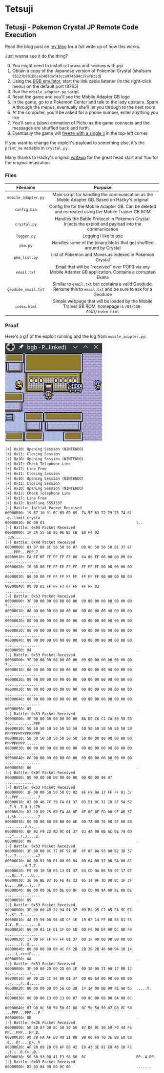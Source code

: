 # Tetsuji

## Tetusji - Pokemon Crystal JP Remote Code Execution

Read the blog post on [my blog](https://xcellerator.github.io/posts/tetsuji/) for a full write up of how this works.

Just wanna see it do the thing?

0. You might need to install `colorama` and `hexdump` with pip
1. Obtain a copy of the Japanese version of Pokemon Crystal (sha1sum `95127b901bbce2407daf43cce9f45d4c27ef635d`)
2. Using the [BGB emulator](https://bgb.bircd.org/), start the link cable listener (in the right-click menu) on the default port (8765)
3. Run the `mobile_adapter.py` script
4. Reset the game and you'll see the Mobile Adapter GB logo
5. In the game, go to a Pokemon Center and talk to the lady upstairs. Spam A through the menus, eventually she'll let you through to the next room
6. At the computer, you'll be asked for a phone number, enter anything you like
7. You'll see a (slow) animation of Pichu as the game connects and the messages are shuffled back and forth.
8. Eventually the game will [freeze with a single `3`](https://tmpout.sh/bggp/3/) in the top-left corner.

If you want to change the exploit's payload to something else, it's the `print_me` variable in `crystal.py`.

Many thanks to Háčky's original [writeup](https://archives.glitchcity.info/forums/board-76/thread-7509/page-0.html) for the great head start and Yuu for the original inspiration.

### Files

| Filename | Purpose |
| :-: | :-: |
| `mobile_adapter.py` | Main script for handling the communication as the Moble Adapter GB. Based on Háčky's original |
| `config.bin` | Config file for the Mobile Adapter GB. Can be deleted and recreated using the Mobile Trainer GB ROM |
| `crystal.py` | Handles the Battle Protocol in Pokemon Crystal. Injects the exploit and payload into the communication |
| `logger.py` | Logging I like to use |
| `pkm.py` | Handles some of the binary blobs that get shuffled around by Crystal |
| `pkm_list.py` | List of Pokemon and Moves as indexed in Pokemon Crystal |
| `email.txt` | Email that will be "received" over POP3 via any Mobile Adapter GB application. Contains a corrupted Ekans |
| `geodude_email.txt` | Similar to `email.txt` but contains a valid Geodude. Rename this to `email.txt` and be sure to ask for a Geodude |
| `index.html` | Simple webpage that will be loaded by the Mobile Trainer GB ROM, homepage is `/01/CGB-B9AJ/index.html` |

### Proof

Here's a gif of the exploit running and the log from `mobile_adapter.py`:

![Tetsuji Exploit](./TetsujiExploit.gif)

```
[+] 0x10: Opening Session (NINTENDO)
[+] 0x11: Closing Session
[+] 0x10: Opening Session (NINTENDO)
[+] 0x17: Check Telephone Line
[+] 0x17: Line Free
[+] 0x11: Closing Session
[+] 0x10: Opening Session (NINTENDO)
[+] 0x11: Closing Session
[+] 0x10: Opening Session (NINTENDO)
[+] 0x17: Check Telephone Line
[+] 0x17: Line Free
[+] 0x12: Dialling 5551337
[-] Battle: Initial Packet Received
00000000: 19 67 10 01 6C 69 6D 69  74 5F 63 72 79 73 74 61  .g..limit_crysta
00000010: 6C 00 01                                          l..
[-] Battle: 0x0d Packet Received
00000000: 1F 3A 55 6E 86 9E B5 CB  E0 F4 02                 .:Un.......
[-] Battle: 0x4d Packet Received
00000000: 01 87 D8 8C 50 50 50 87  D8 8C 50 50 50 01 37 8F  ....PPP...PPP.7.
00000010: FA FF BF FF EF FF FF 00  04 00 FF 00 00 00 00 00  ................
00000020: 10 00 00 FF FF EE FF FF  FF FF EF 00 00 00 00 00  ................
00000030: 00 00 00 FF FF FF FF FF  FF FF FF 00 00 00 00 00  ................
00000040: 00 00 01 FF FF F7 FF FF  FF FF 03                 ...........
[-] Battle: 0x53 Packet Received
00000000: 3F 00 00 00 00 00 00 00  00 00 00 00 00 00 00 00  ?...............
00000010: 00 00 00 00 00 00 00 00  00 00 00 00 00 00 00 00  ................
00000020: 00 00 00 00 00 00 00 00  00 00 00 00 00 00 00 00  ................
00000030: 00 00 00 00 00 00 00 00  00 00 00 00 00 00 00 00  ................
00000040: 00 00 00 00 00 00 00 00  00 00 00 00 00 00 00 00  ................
00000050: 04                                                .
[-] Battle: 0x53 Packet Received
00000000: 3F 00 00 00 00 00 00 00  00 00 00 00 00 00 00 00  ?...............
00000010: 00 00 00 00 00 00 00 00  00 00 00 00 00 00 00 00  ................
00000020: 00 00 00 00 00 00 00 00  00 00 00 00 00 00 00 00  ................
00000030: 00 00 00 00 00 00 00 00  00 00 00 00 00 00 00 00  ................
00000040: 00 00 00 00 00 00 00 00  00 00 00 00 00 00 00 00  ................
00000050: 05                                                .
[-] Battle: 0x53 Packet Received
00000000: 3F 00 00 00 00 00 00 00  BA DE C6 C1 CA 50 50 50  ?............PPP
00000010: 50 50 50 50 50 50 50 50  50 50 50 50 50 50 50 50  PPPPPPPPPPPPPPPP
00000020: 50 50 50 50 50 50 50 50  50 00 00 00 00 00 00 00  PPPPPPPPP.......
00000030: 00 00 00 00 00 00 00 00  00 00 00 00 00 00 00 00  ................
00000040: 00 00 00 00 00 00 00 00  00 00 00 00 00 00 00 00  ................
00000050: 06                                                .
[-] Battle: 0x0f Packet Received
00000000: 00 00 00 00 00 00 00 00  00 00 00 00 07           .............
[-] Battle: 0x53 Packet Received
00000000: 3F 00 00 50 50 50 05 82  8F F9 9A 17 FF FF 01 37  ?..PPP.........7
00000010: 82 00 46 7F 39 FA 01 37  03 51 9C 31 1B 3F 5A 52  ..F.9..7.Q.1.?ZR
00000020: D2 29 D9 25 6B EA AA 0F  0F 0F 0F ED 00 9E A6 37  .).%k..........7
00000030: 00 00 00 B8 00 B8 00 AE  00 7A 00 76 00 5F 00 8B  .........z.v._..
00000040: 8F 92 F9 22 AD 9C 01 37  03 4A 08 0B AC 0E 7A 0D  ..."...7.J....z.
00000050: 08                                                .
[-] Battle: 0x53 Packet Received
00000000: 3F 00 00 0C 37 DF 97 0F  0F 0F 0A 93 00 B2 3D 37  ?...7.........=7
00000010: 00 00 01 08 01 08 00 94  00 64 00 37 00 5A 00 8C  .........d.7.Z..
00000020: F9 00 10 38 69 13 01 37  04 CD 9A 06 55 07 17 07  ...8i..7....U...
00000030: 36 06 BE 07 16 FE 4E 23  05 14 0F 7D 00 BC 1F 3F  6.....N#...}...?
00000040: 00 00 00 DE 00 DE 00 8F  00 C0 00 9A 00 8E 00 DE  ................
00000050: 09                                                .
[-] Battle: 0x53 Packet Received
00000000: 3F 00 00 4B 22 94 01 37  09 B8 D5 C7 05 EA 9C E1  ?..K"..7........
00000010: 4A E5 59 D6 96 4D CF 1E  19 0F 14 FF 00 85 81 55  J.Y..M.........U
00000020: 00 00 01 1F 01 1F 00 CB  00 F8 00 D4 00 DC 00 F9  ................
00000030: 17 00 FF FF FF FF 01 37  00 1F 40 00 00 00 00 00  .......7..@.....
00000040: 00 00 00 00 00 4C F5 2B  2B 2B 2B 46 00 94 10 14  .....L.++++F....
00000050: 0A                                                .
[-] Battle: 0x53 Packet Received
00000000: 3F 00 00 2D 00 2D 00 1E  00 1B 00 21 00 17 00 1C  ?..-.-.....!....
00000010: AF 00 2D CC 94 00 01 37  00 00 64 00 00 00 00 00  ..-....7..d.....
00000020: 00 00 00 00 00 56 CD 28  14 14 00 DB 00 81 90 05  .....V.(........
00000030: 00 00 00 13 00 13 00 07  00 0C 00 08 00 0A 00 0C  ................
00000040: 87 D8 8C 50 50 50 87 D8  8C 50 50 50 87 D8 8C 50  ...PPP...PPP...P
00000050: 0B                                                .
[-] Battle: 0x3b Packet Received
00000000: 50 50 87 D8 8C 50 50 50  87 D8 8C 50 50 F0 44 FE  PP...PPP...PP.D.
00000010: 90 38 FA AF E0 40 21 00  98 06 F9 70 3E B8 E0 68  .8...@!....p>..h
00000020: AF E0 69 E0 69 AF E0 42  E0 43 3E 81 E0 40 18 FE  ..i.i..B.C>..@..
00000030: 50 50 93 08 41 E3 50 50  0C                       PP..A.PP.
[-] Battle: 0x09 Packet Received
00000000: 02 03 04 00 00 0C 0D                              .......
```
